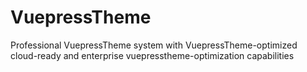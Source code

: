# VuepressTheme
Professional VuepressTheme system with VuepressTheme-optimized cloud-ready and enterprise vuepresstheme-optimization capabilities
